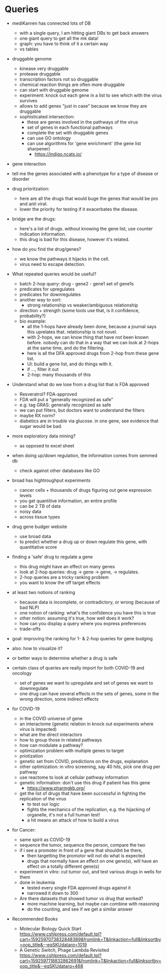 # Queries

- mediKanren has connected lots of DB
  - with a single query, I am hitting giant DBs to get back answers
  - one giant query to get all the mk data!
  - graph: you have to think of it a certain way
  - vs tables
  
- druggable genome
  - kinease very druggable
  - protease druggable
  - transcription factors not so druggable
  - chemical reaction things are often more druggable
  - can start with druggable genome
  - experiment: knock out each gene in a list to see which with the virus survives
  - allows to add genes "just in case" because we know they are druggable
  - sophisticated intersection:
    - these are genes involved in the pathways of the virus
    - set of genes in each functional pathways
    - complete the set with druggable genes
    - can use GO ontology
    - can use algorithms for 'gene enrichment' (the gene list sharpener)
      - https://indigo.ncats.io/
- gene interaction
- tell me the genes associated with a phenotype for a type of disease or disorder
- drug prioritzation:
  - here are all the drugs that would buge the genes that would be pro and anti viral.
  - lower the priority for testing if it exacerbates the disease.
- bridge are the drugs:
  - here's a list of drugs. without knowing the gene list, use counter indication information.
  - this drug is bad for this disease, however it's related.
- how do you find the drug/genes?
  - we know the pathways it hijacks in the cell.
  - virus need to escape detection.

- What repeated queries would be useful?
  - batch 2-hop query: drug - gene2 - gene1
    set of gene1s
  - predicates for upregulates
  - predicates for downregulates
  - another way to sort:
    - strong relationship vs weaker/ambiguous relationship
  - direction + strength (some tools use that, is it confidence, probability?)
  - bio example:
    - all the 1-hops have already been done, because a journal says this uprelates that. relationship is not novel.
    - with 2-hops, we can know thing that have not been known before. nobody can do that in a way that we can look at 2-hops at the same time, and do the filtering.
    - here is all the DFA approved drugs from 2-hop from these gene list.
    - UI: build a gene list, and do things with it.
    - if ..., filter it out
    - 2-hop: many thousands of this
- Understand what do we lose from a drug list that is FDA approved
  - Resveratrol? FDA-approved
  - FDA will put a "generally recognized as safe"
  - e.g. tag GRAS: generally recognized as safe
  - we can put filters, but doctors want to understand the filters
  - maybe RX norm?
  - diabetics are in trouble via glucose. in one gene, see evidence that sugar would be bad.

- more exploratory data mining?
  - as opposed to excel sheet

- when doing up/down regulation, the information comes from semmed db
  - check against other databases like GO
- broad has hightroughput experiments
  - cancer cells + thousands of drugs figuring out gene expression levels
  - you get quantitive information, an entire profile
  - can be 2 TB of data
  - noisy data
  - across tissue types
- drug gene budger website
  - use broad data
  - to predict whether a drug up or down regulate this gene, with quantitative score

- finding a 'safe' drug to regulate a gene
  - this drug might have an effect on many genes
  - look at 2-hop queries: drug -> gene -> gene, -> regulates.
  - 2-hop queries are a tricky ranking problem
  - you want to know the off target effects

- at least two notions of ranking
  - because data is incomplete, or contradictory, or wrong (because of bad NLP)
  - one notion of ranking: what's the confidence you have this is true
  - other notion: assuming it's true, how well does it work?
  - how can you display a query where you express preferences
  - trade-offs

- goal: improving the ranking for 1- & 2-hop queries for gene budging

- also: how to visualize it?

- or better ways to determine whether a drug is safe

- certain class of queries are really import for both COVID-19 and oncology
  - set of genes we want to upregulate and set of genes we want to downregulate
  - one drug can have several effects in the sets of genes, some in the wrong direction, some indirect effects

- for COVID-19
  - in the COVID universe of gene
  - an interactome (genetic relation in knock out experiments where virus is impacted)
  - what are the direct interactors
  - how to group those in related pathways
  - how can modulate a pathway?
  - optimization problem with multiple genes to target
  - priotization
  - genetic set from COVID, predictions on the drugs, explanation
  - other optimization: in vitro screening, say 40 hits, pick one drug per pathway
  - use reactome to look at cellular pathway information
  - genetic information: don't use this drug if patient has this gene
    - https://www.pharmgkb.org/
  - get the list of drugs that have been successful in fighting the replication of the virus
    - to test our logic
    - fights the mechanics of the replication, e.g. the hijacking of organelle, it's not a full human test!
    - a hit means an attack of how to build a virus
    

- for Cancer:
  - same spirit as COVID-19
  - sequence the tumor, sequence the person, compare the two
  - if i see a promoter in front of a gene that shouldnt be there,
    - then targetting the promotor will not do what is expected
    - drugs that normally have an effect on one gene(s), will have an effect on a totally different gene(s)
  - experiment in vitro: cut tumor out, and test various drugs in wells for them
  - done in leukemia
    - tested every single FDA approved drugs against it
    - narrowed it down to 300
   - Are there datasets that showed tumor vs drug that worked?
     - more machine learning, but maybe can combine with reasoning
     - do the counting, and see if we get a similar answer

- Recommended Books
  - Molecular Biology Quick Start
    https://www.cshlpress.com/default.tpl?cart=1592597073832848389&fromlink=T&linkaction=full&linksortby=oop_title&--eqSKUdatarq=1019
  - A Genetic Switch, Phage Lambda Revisited
    https://www.cshlpress.com/default.tpl?cart=1592597118832862691&fromlink=T&linkaction=full&linksortby=oop_title&--eqSKUdatarq=468